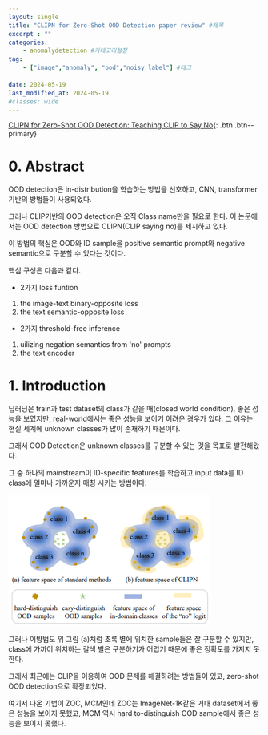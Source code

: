```yaml
---
layout: single
title: "CLIPN for Zero-Shot OOD Detection paper review" #제목
excerpt : ""
categories: 
    - anomalydetection #카테고리설정
tag: 
    - ["image","anomaly", "ood","noisy label"] #테그

date: 2024-05-19
last_modified_at: 2024-05-19
#classes: wide    
---
```


[CLIPN for Zero-Shot OOD Detection: Teaching CLIP to Say No](https://arxiv.org/pdf/2308.12213){: .btn .btn--primary}

# 0. Abstract

OOD detection은 in-distribution을 학습하는 방법을 선호하고, CNN, transformer 기반의 방법들이 사용되었다.

그러나 CLIP기반의 OOD detection은 오직 Class name만을 필요로 한다.
이 논문에서는 OOD detection 방법으로 CLIPN(CLIP saying no)를 제시하고 있다.

이 방법의 핵심은 OOD와 ID sample을 positive semantic prompt와 negative semantic으로 구분할 수 있다는 것이다.

핵심 구성은 다음과 같다.

* 2가지 loss funtion
1. the image-text binary-opposite loss
2. the text semantic-opposite loss

* 2가지 threshold-free inference
1. uilizing negation semantics from 'no' prompts
2. the text encoder

# 1. Introduction

딥러닝은 train과 test dataset의 class가 같을 때(closed world condition), 좋은 성능을 보였지만, real-world에서는 좋은 성능을 보이기 어려운 경우가 있다.
그 이유는 현실 세계에 unknown classes가 많이 존재하기 때문이다.

그래서 OOD Detection은 unknown classes를 구분할 수 있는 것을 목표로 발전해왔다.

그 중 하나의 mainstream이 ID-specific features를 학습하고 input data를 ID class에 얼마나 가까운지 매칭 시키는 방법이다.

![Image1](/assets/images/anomalydetection/CLIPN/image1.png)

그러나 이방법도 위 그림 (a)처럼 초록 별에 위치한 sample들은 잘 구분할 수 있지만, class에 가까이 위치하는 갈색 별은 구분하기가 어렵기 때문에 좋은 정확도를 가지지 못한다.

그래서 최근에는 CLIP을 이용하여 OOD 문제를 해결하려는 방법들이 있고, zero-shot OOD detection으로 확장되었다.

여기서 나온 기법이 ZOC, MCM인데 ZOC는 ImageNet-1K같은 거대 dataset에서 좋은 성능을 보이지 못했고, MCM 역시 hard to-distinguish OOD sample에서 좋은 성능을 보이지 못했다.

